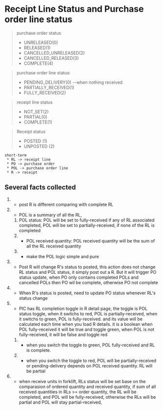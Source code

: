 # Receipt Line Status and Purchase order line status


> purchase order status
> * UNRELEASED(0)
> * RELEASED(1)
> * CANCELLED_UNRELEASED(2)
> * CANCELLED_RELEASED(3)
> * COMPLETE(4)
  

> purchase order line status:
> * PENDING_DELIVERY(0) --when nothing received
> * PARTIALLY_RECEIVED(1)
> * FULLY_RECEIVED(2)

> receipt line status
> * NOT_SET(2)
> * PARTIAL(0)
> * COMPLETE(1)


> Receipt status
> 
> * POSTED (1)
> * UNPOSTED (2)
> 


~~~
short-term
 * RL -> receipt line
 * PO -> purchase order
 * POL -> purchase order line
 * R -> receipt
~~~

## Several facts collected
1. - post R is different comparing with complete RL
2. - POL is a summary of all the RL, 
   1. POL status: POL will be set to fully-received if any of RL associated completed, POL will be set to partially-received, if none of the RL is completed
   2. - POL received quantity: POL received quantity will be the sum of all the RL received quantity
   3. - make the POL logic simple and pure
3. - Post R will change R's status to posted, this action does not change RL status and POL status, it simply post out a R. But it will trigger PO status update, when PO only contains completed POLs and cancelled POLs then PO wil be complete, otherwise PO not complete
4. - When R's status is posted, need to update PO status whenever RL's status change
5. - PIC has RL completion toggle in R detail page, the toggle is POL status toggle, when it switchs to red, POL is partially-received, when it switchs to green, POL is fully-received. and its value will be calculated each time when you load R details. it is a boolean when POL fully-received it will be true and toggle green,  when POL is not fully-received, it will be false and toggle red
   1. - when you switch the toggle to green, POL fully-received  and RL is complete.
   2. - when you switch the toggle to red, POL will be partially-received or pending-delivery depends on POL received quantity. RL will be partial
6. - when receive units in forklift, RLs status will be set base on the comparasion of ordered quantity and received quantity, if sum of all received quantities in RLs >= order quantity, the RL will be completed, and POL will be fully-received, otherwise the RLs will be partial and POL will stay partial-received,



